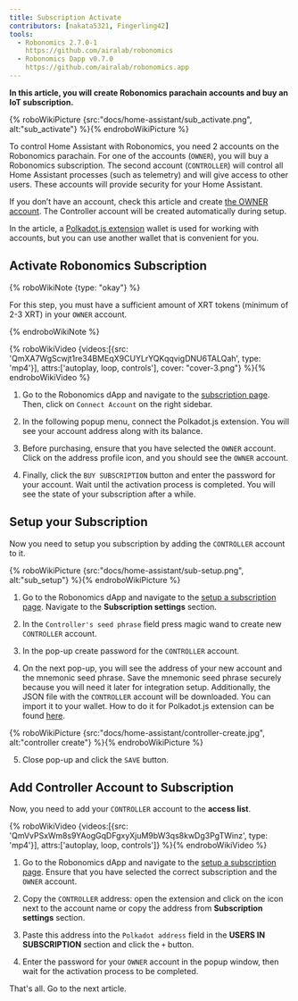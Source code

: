 ```yaml
---
title: Subscription Activate
contributors: [nakata5321, Fingerling42]
tools:
  - Robonomics 2.7.0-1
    https://github.com/airalab/robonomics
  - Robonomics Dapp v0.7.0
    https://github.com/airalab/robonomics.app
---
```


**In this article, you will create Robonomics parachain accounts and buy an IoT subscription.**

{% roboWikiPicture {src:"docs/home-assistant/sub_activate.png", alt:"sub_activate"} %}{% endroboWikiPicture %}

To control Home Assistant with Robonomics, you need 2 accounts on the Robonomics parachain. For one of the accounts (`OWNER`), you will buy a Robonomics subscription. The second account (`CONTROLLER`) will control all Home Assistant processes (such as telemetry) and will give access to other users. These accounts will provide security for your Home Assistant.

If you don’t have an account, check this article and create [the OWNER account](/docs/create-account-in-dapp/). The Controller account will be created automatically during setup.

In the article, a [Polkadot.js extension](https://polkadot.js.org/extension/) wallet is used for working with accounts, but you can use another wallet that is convenient for you.

## Activate Robonomics Subscription 

{% roboWikiNote {type: "okay"} %}

For this step, you must have a sufficient amount of XRT tokens (minimum of 2-3 XRT) in your `OWNER` account.

{% endroboWikiNote %}


{% roboWikiVideo {videos:[{src: 'QmXA7WgScwjt1re34BMEqX9CUYLrYQKqqvigDNU6TALQah', type: 'mp4'}], attrs:['autoplay, loop, controls'], cover: "cover-3.png"} %}{% endroboWikiVideo %}

1. Go to the Robonomics dApp and navigate to the [subscription page](https://robonomics.app/#/rws-buy). Then, click on `Connect Account` on the right sidebar.

2. In the following popup menu, connect the Polkadot.js extension. You will see your account address along with its balance.

3. Before purchasing, ensure that you have selected the `OWNER` account. Click on the address profile icon, and you should see the `OWNER` account.

4. Finally, click the `BUY SUBSCRIPTION` button and enter the password for your account. Wait until the activation process is completed. You will see the state of your subscription after a while.

## Setup your Subscription

Now you need to setup you subscription by adding the `CONTROLLER` account to it.

{% roboWikiPicture {src:"docs/home-assistant/sub-setup.png", alt:"sub_setup"} %}{% endroboWikiPicture %}

1. Go to the Robonomics dApp and navigate to the [setup a subscription page](https://robonomics.app/#/rws-setup). Navigate to the **Subscription settings** section.

2. In the `Controller's seed phrase` field press magic wand to create new `CONTROLLER` account.

3. In the pop-up create password for the `CONTROLLER` account.

4. On the next pop-up, you will see the address of your new account and the mnemonic seed phrase. Save the mnemonic seed phrase securely because you will need it later 
for integration setup. Additionally, the JSON file with the `CONTROLLER` account will be downloaded. You can import it to your wallet. 
How to do it for Polkadot.js extension can be found [here](/docs/create-account-in-dapp/).

{% roboWikiPicture {src:"docs/home-assistant/controller-create.jpg", alt:"controller create"} %}{% endroboWikiPicture %}

5. Close pop-up and click the `SAVE` button.

## Add Controller Account to Subscription

Now, you need to add your `CONTROLLER` account to the **access list**. 

{% roboWikiVideo {videos:[{src: 'QmVvPSxWm8s9YAogGqDFgxyXjuM9bW3qs8kwDg3PgTWinz', type: 'mp4'}], attrs:['autoplay, loop, controls']} %}{% endroboWikiVideo %}

1. Go to the Robonomics dApp and navigate to the [setup a subscription page](https://robonomics.app/#/rws-setup). Ensure that you have selected the correct subscription and the `OWNER` account.

2. Copy the `CONTROLLER` address: open the extension and click on the icon next to the account name or copy the address from **Subscription settings** section.

3. Paste this address into the `Polkadot address` field in the **USERS IN SUBSCRIPTION** section and click the `+` button. 

4. Enter the password for your `OWNER` account in the popup window, then wait for the activation process to be completed.

That's all. Go to the next article.
